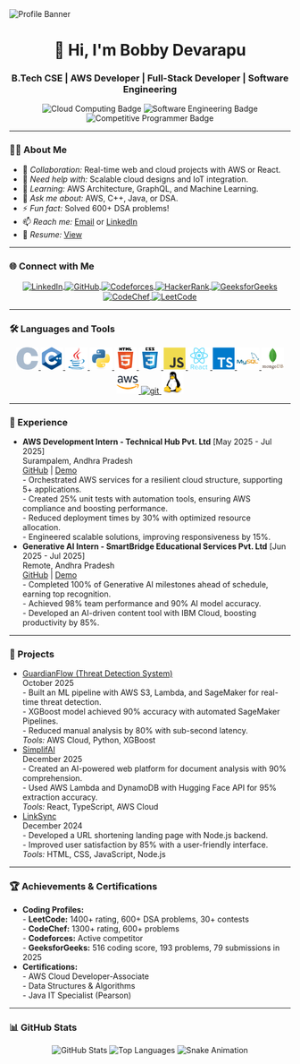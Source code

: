 <!DOCTYPE html>
<html lang="en">
<head>
  <meta charset="UTF-8">
  <meta name="viewport" content="width=device-width, initial-scale=1.0">
  <link href="https://fonts.googleapis.com/css2?family=Poppins:wght@300;400;600&display=swap" rel="stylesheet">
</head>
<body>
  <img src="https://via.placeholder.com/900x200?text=Bobby+Devarapu+Profile+Banner" alt="Profile Banner" class="profile-banner" onerror="this.style.display='none';">
  <h1 align="center">👋 Hi, I'm Bobby Devarapu</h1>
  <h3 align="center">B.Tech CSE | AWS Developer | Full-Stack Developer | Software Engineering</h3>

  <div class="badges" align="center">
    <img src="https://img.shields.io/badge/Cloud%20Computing-AWS%20%26%20Full--Stack-blue?style=for-the-badge" alt="Cloud Computing Badge">
    <img src="https://img.shields.io/badge/Software%20Engineering-C%2B%2B%20%26%20Java-brightgreen?style=for-the-badge" alt="Software Engineering Badge">
    <img src="https://img.shields.io/badge/Competitive%20Programmer-LeetCode%201400%2B-orange?style=for-the-badge" alt="Competitive Programmer Badge">
  </div>

  <hr>

  <div class="about">
    <h3 class="section-title">👨‍💻 About Me</h3>
    <ul>
      <li>👯 <em>Collaboration:</em> Real-time web and cloud projects with AWS or React.</li>
      <li>🤝 <em>Need help with:</em> Scalable cloud designs and IoT integration.</li>
      <li>🌱 <em>Learning:</em> AWS Architecture, GraphQL, and Machine Learning.</li>
      <li>💬 <em>Ask me about:</em> AWS, C++, Java, or DSA.</li>
      <li>⚡ <em>Fun fact:</em> Solved 600+ DSA problems!</li>
      <li>📫 <em>Reach me:</em> <a href="mailto:bobbyd9676@gmail.com">Email</a> or <a href="https://www.linkedin.com/in/bobbydevarapu/">LinkedIn</a></li>
      <li>📄 <em>Resume:</em> <a href="https://drive.google.com/file/d/1-abc123xyz/view?usp=sharing">View</a> <!-- Replace with your actual resume link --></li>
    </ul>
  </div>

  <hr>

  <div class="connect">
    <h3 class="section-title">🌐 Connect with Me</h3>
    <div align="center">
      <a href="https://www.linkedin.com/in/bobby-devarapu-43874a2ab/" target="_blank">
        <img align="center" src="https://raw.githubusercontent.com/rahuldkjain/github-profile-readme-generator/master/src/images/icons/Social/linked-in-alt.svg" alt="LinkedIn" height="32" width="42" />
      </a>
      <a href="https://github.com/bobbydevarapu" target="_blank">
        <img align="center" src="https://raw.githubusercontent.com/rahuldkjain/github-profile-readme-generator/master/src/images/icons/Social/github.svg" alt="GitHub" height="32" width="42" />
      </a>
      <a href="https://codeforces.com/profile/Bobby_01" target="_blank">
        <img align="center" src="https://raw.githubusercontent.com/rahuldkjain/github-profile-readme-generator/master/src/images/icons/Social/codeforces.svg" alt="Codeforces" height="32" width="42" />
      </a>
      <a href="https://www.hackerrank.com/profile/bobbyd9676" target="_blank">
        <img align="center" src="https://raw.githubusercontent.com/rahuldkjain/github-profile-readme-generator/master/src/images/icons/Social/hackerrank.svg" alt="HackerRank" height="32" width="42" />
      </a>
      <a href="https://www.geeksforgeeks.org/user/bobbydz1hq/" target="_blank">
        <img align="center" src="https://raw.githubusercontent.com/rahuldkjain/github-profile-readme-generator/master/src/images/icons/Social/geeks-for-geeks.svg" alt="GeeksforGeeks" height="32" width="42" />
      </a>
      <a href="https://www.codechef.com/users/bbydevarapu" target="_blank">
        <img align="center" src="https://cdn.jsdelivr.net/npm/simple-icons@latest/icons/codechef.svg" alt="CodeChef" height="32" width="42" />
      </a>
      <a href="https://leetcode.com/u/bobbydevarapu" target="_blank">
        <img align="center" src="https://raw.githubusercontent.com/rahuldkjain/github-profile-readme-generator/master/src/images/icons/Social/leet-code.svg" alt="LeetCode" height="32" width="42" />
      </a>
    </div>
  </div>

  <hr>

  <div class="tools">
    <h3 class="section-title">🛠 Languages and Tools</h3>
    <div align="center">
      <a href="https://www.cprogramming.com/" target="_blank" rel="noreferrer">
        <img src="https://raw.githubusercontent.com/devicons/devicon/master/icons/c/c-original.svg" alt="c" width="40" height="40" />
      </a>
      <a href="https://www.w3schools.com/cpp/" target="_blank" rel="noreferrer">
        <img src="https://raw.githubusercontent.com/devicons/devicon/master/icons/cplusplus/cplusplus-original.svg" alt="cplusplus" width="40" height="40" />
      </a>
      <a href="https://www.java.com" target="_blank" rel="noreferrer">
        <img src="https://raw.githubusercontent.com/devicons/devicon/master/icons/java/java-original.svg" alt="java" width="40" height="40" />
      </a>
      <a href="https://www.python.org" target="_blank" rel="noreferrer">
        <img src="https://raw.githubusercontent.com/devicons/devicon/master/icons/python/python-original.svg" alt="python" width="40" height="40" />
      </a>
      <a href="https://www.w3.org/html/" target="_blank" rel="noreferrer">
        <img src="https://raw.githubusercontent.com/devicons/devicon/master/icons/html5/html5-original-wordmark.svg" alt="html5" width="40" height="40" />
      </a>
      <a href="https://www.w3schools.com/css/" target="_blank" rel="noreferrer">
        <img src="https://raw.githubusercontent.com/devicons/devicon/master/icons/css3/css3-original-wordmark.svg" alt="css3" width="40" height="40" />
      </a>
      <a href="https://developer.mozilla.org/en-US/docs/Web/JavaScript" target="_blank" rel="noreferrer">
        <img src="https://raw.githubusercontent.com/devicons/devicon/master/icons/javascript/javascript-original.svg" alt="javascript" width="40" height="40" />
      </a>
      <a href="https://reactjs.org/" target="_blank" rel="noreferrer">
        <img src="https://raw.githubusercontent.com/devicons/devicon/master/icons/react/react-original-wordmark.svg" alt="react" width="40" height="40" />
      </a>
      <a href="https://www.typescriptlang.org/" target="_blank" rel="noreferrer">
        <img src="https://raw.githubusercontent.com/devicons/devicon/master/icons/typescript/typescript-original.svg" alt="typescript" width="40" height="40" />
      </a>
      <a href="https://www.mysql.com/" target="_blank" rel="noreferrer">
        <img src="https://raw.githubusercontent.com/devicons/devicon/master/icons/mysql/mysql-original-wordmark.svg" alt="mysql" width="40" height="40" />
      </a>
      <a href="https://www.mongodb.com/" target="_blank" rel="noreferrer">
        <img src="https://raw.githubusercontent.com/devicons/devicon/master/icons/mongodb/mongodb-original-wordmark.svg" alt="mongodb" width="40" height="40" />
      </a>
      <a href="https://aws.amazon.com" target="_blank" rel="noreferrer">
        <img src="https://raw.githubusercontent.com/devicons/devicon/master/icons/amazonwebservices/amazonwebservices-original-wordmark.svg" alt="aws" width="40" height="40" />
      </a>
      <a href="https://git-scm.com/" target="_blank" rel="noreferrer">
        <img src="https://www.vectorlogo.zone/logos/git-scm/git-scm-icon.svg" alt="git" width="40" height="40" />
      </a>
      <a href="https://www.linux.org/" target="_blank" rel="noreferrer">
        <img src="https://raw.githubusercontent.com/devicons/devicon/master/icons/linux/linux-original.svg" alt="linux" width="40" height="40" />
      </a>
    </div>
  </div>

  <hr>

  <div class="experience">
    <h3 class="section-title">🌟 Experience</h3>
    <ul>
      <li>
        <strong>AWS Development Intern - Technical Hub Pvt. Ltd</strong> [May 2025 - Jul 2025]<br>
        Surampalem, Andhra Pradesh<br>
        <a href="https://github.com/bobbydevarapu/AWS-Projects">GitHub</a> | <a href="https://your-demo-link">Demo</a><br>
        - Orchestrated AWS services for a resilient cloud structure, supporting 5+ applications.<br>
        - Created 25% unit tests with automation tools, ensuring AWS compliance and boosting performance.<br>
        - Reduced deployment times by 30% with optimized resource allocation.<br>
        - Engineered scalable solutions, improving responsiveness by 15%.
      </li>
      <li>
        <strong>Generative AI Intern - SmartBridge Educational Services Pvt. Ltd</strong> [Jun 2025 - Jul 2025]<br>
        Remote, Andhra Pradesh<br>
        <a href="https://github.com/bobbydevarapu/GenAI-Projects">GitHub</a> | <a href="https://your-demo-link">Demo</a><br>
        - Completed 100% of Generative AI milestones ahead of schedule, earning top recognition.<br>
        - Achieved 98% team performance and 90% AI model accuracy.<br>
        - Developed an AI-driven content tool with IBM Cloud, boosting productivity by 85%.
      </li>
    </ul>
  </div>

  <hr>

  <div class="projects">
    <h3 class="section-title">🚀 Projects</h3>
    <ul>
      <li>
        <a href="https://github.com/bobbydevarapu/GuardianFlow">GuardianFlow (Threat Detection System)</a><br>
        October 2025<br>
        - Built an ML pipeline with AWS S3, Lambda, and SageMaker for real-time threat detection.<br>
        - XGBoost model achieved 90% accuracy with automated SageMaker Pipelines.<br>
        - Reduced manual analysis by 80% with sub-second latency.<br>
        <em>Tools:</em> AWS Cloud, Python, XGBoost
      </li>
      <li>
        <a href="https://github.com/bobbydevarapu/SimplifAI">SimplifAI</a><br>
        December 2025<br>
        - Created an AI-powered web platform for document analysis with 90% comprehension.<br>
        - Used AWS Lambda and DynamoDB with Hugging Face API for 95% extraction accuracy.<br>
        <em>Tools:</em> React, TypeScript, AWS Cloud
      </li>
      <li>
        <a href="https://github.com/bobbydevarapu/LinkSync">LinkSync</a><br>
        December 2024<br>
        - Developed a URL shortening landing page with Node.js backend.<br>
        - Improved user satisfaction by 85% with a user-friendly interface.<br>
        <em>Tools:</em> HTML, CSS, JavaScript, Node.js
      </li>
    </ul>
  </div>

  <hr>

  <div class="achievements">
    <h3 class="section-title">🏆 Achievements & Certifications</h3>
    <ul>
      <li><strong>Coding Profiles:</strong><br>
        - <strong>LeetCode:</strong> 1400+ rating, 600+ DSA problems, 30+ contests<br>
        - <strong>CodeChef:</strong> 1300+ rating, 600+ problems<br>
        - <strong>Codeforces:</strong> Active competitor<br>
        - <strong>GeeksforGeeks:</strong> 516 coding score, 193 problems, 79 submissions in 2025
      </li>
      <li><strong>Certifications:</strong><br>
        - AWS Cloud Developer-Associate<br>
        - Data Structures & Algorithms<br>
        - Java IT Specialist (Pearson)<br>
      </li>
    </ul>
  </div>

  <hr>

  <div class="stats">
    <h3 class="section-title">📊 GitHub Stats</h3>
    <div align="center">
      <img src="https://github-readme-stats.vercel.app/api?username=bobbydevarapu&show_icons=true&theme=dracula&hide_border=true" alt="GitHub Stats" />
      <img src="https://github-readme-stats.vercel.app/api/top-langs/?username=bobbydevarapu&layout=compact&theme=dracula&hide_border=true" alt="Top Languages" />
          <img src="https://raw.githubusercontent.com/bobbydevarapu/bobbydevarapu/output/dist/github-snake-dark.svg" alt="Snake Animation" />
    </div>
  </div>
</body>
</html>
